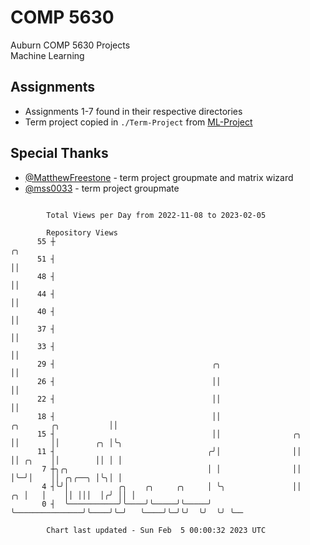 # COMP 5630
Auburn COMP 5630 Projects  
Machine Learning

## Assignments
- Assignments 1-7 found in their respective directories
- Term project copied in `./Term-Project` from [ML-Project](https://github.com/wumphlett/ML-Project)

## Special Thanks
- [@MatthewFreestone](https://github.com/MatthewFreestone) - term project groupmate and matrix wizard
- [@mss0033](https://github.com/mss0033) - term project groupmate

```

        Total Views per Day from 2022-11-08 to 2023-02-05

        Repository Views
      55 ┼                                                                                    ╭╮
      51 ┤                                                                                    ││
      48 ┤                                                                                    ││
      44 ┤                                                                                    ││
      40 ┤                                                                                    ││
      37 ┤                                                                                    ││
      33 ┤                                                                                    ││
      29 ┤                                   ╭╮                                               ││
      26 ┤                                   ││                                               ││
      22 ┤                                   ││                                               ││
      18 ┤                                   ││                         ╭╮       ╭╮           ││
      15 ┤                                   ││                ╭╮       ││       ││        ╭╮ │╰╮
      11 ┤                                  ╭╯│                ││       ││ ╭╮    ││        ││ │ │
       7 ┼╮╭╮                               │ │                ││       │╰─╯│    ││ ╭╮╭──╮ │╰╮│ │
       4 ┤╰╯│           ╭╮    ╭╮     ╭╮     │ ╰╮               ││    ╭╮ │   │    ││ │││  │╭╯ ││ │
       0 ┤  ╰───────────╯╰────╯╰─────╯╰─────╯  ╰───────────────╯╰────╯╰─╯   ╰────╯╰─╯╰╯  ╰╯  ╰╯ ╰──

        Chart last updated - Sun Feb  5 00:00:32 2023 UTC
        
```
